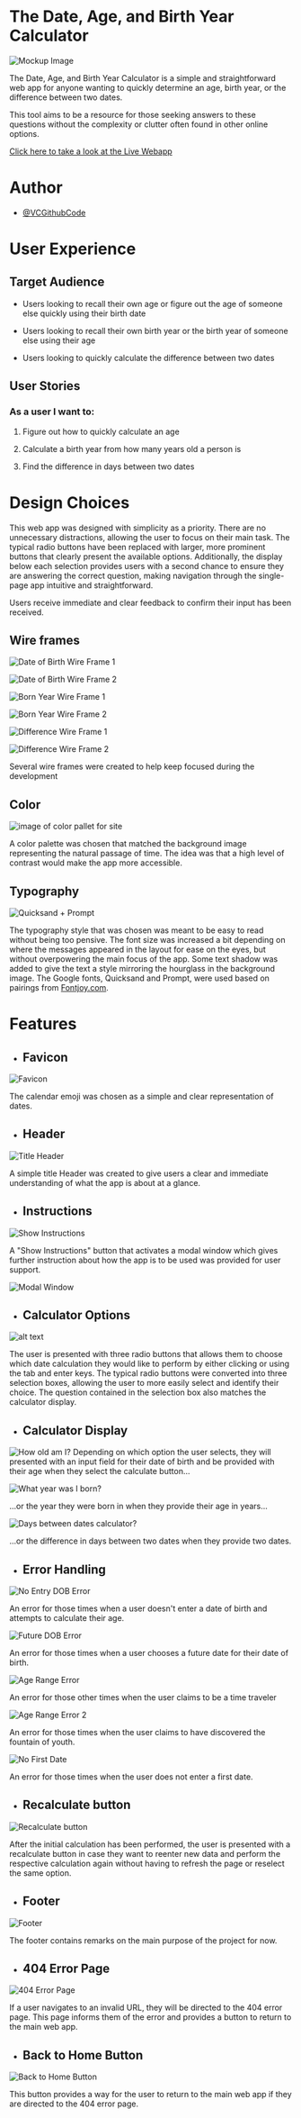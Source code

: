 # The Date, Age, and Birth Year Calculator

![Mockup Image](assets/images/dac-mockup.avif)

The Date, Age, and Birth Year Calculator is a simple and straightforward web app for anyone wanting to quickly determine an age, birth year, or the difference between two dates.

This tool aims to be a resource for those seeking answers to these questions without the complexity or clutter often found in other online options.

[Click here to take a look at the Live Webapp](https://vcgithubcode.github.io/portfolio-project-2/)


# Author

- [@VCGithubCode](https://www.github.com/VCGithubCode)

# User Experience

## Target Audience

- Users looking to recall their own age or figure out the age of someone else quickly using their birth date

- Users looking to recall their own birth year or the birth year of someone else using their age

- Users looking to quickly calculate the difference between two dates

## User Stories

### As a user I want to:

1. Figure out how to quickly calculate an age

2. Calculate a birth year from how many years old a person is

3. Find the difference in days between two dates

# Design Choices

This web app was designed with simplicity as a priority. There are no unnecessary distractions, allowing the user to focus on their main task. The typical radio buttons have been replaced with larger, more prominent buttons that clearly present the available options. Additionally, the display below each selection provides users with a second chance to ensure they are answering the correct question, making navigation through the single-page app intuitive and straightforward.

Users receive immediate and clear feedback to confirm their input has been received.

## Wire frames
![Date of Birth Wire Frame 1](assets/wireframes/dob-1.avif)

![Date of Birth Wire Frame 2](assets/wireframes/dob-2.avif)

![Born Year Wire Frame 1](assets/wireframes/born-1.avif)

![Born Year Wire Frame 2](assets/wireframes/born-2.avif)

![Difference Wire Frame 1](assets/wireframes/difference-1.avif)

![Difference Wire Frame 2](assets/wireframes/difference-2.avif)

Several wire frames were created to help keep focused during the development

## Color
![image of color pallet for site](assets/images/dac-palette.avif)

A color palette was chosen that matched the background image representing the natural passage of time.  The idea was that a high level of contrast would make the app more accessible.


## Typography
![Quicksand + Prompt](assets/images/font-pairings.avif)

The typography style that was chosen was meant to be easy to read without being too pensive.  The font size was increased a bit depending on where the messages appeared in the layout for ease on the eyes, but without overpowering the main focus of the app. Some text shadow was added to give the text a style mirroring the hourglass in the background image.  The Google fonts, Quicksand and Prompt, were used based on pairings from [Fontjoy.com](https://fontjoy.com/).

# Features

* ## Favicon
![Favicon](assets/favicon/apple-touch-icon.png)

The calendar emoji was chosen as a simple and clear representation of dates.

* ## Header

![Title Header](assets/images/dac-header.avif)

A simple title Header was created to give users a clear and immediate understanding of what the app is about at a glance.

* ## Instructions
![Show Instructions](assets/images/instruction-button.avif)


A "Show Instructions" button that activates a modal window which gives further instruction about how the app is to be used was provided for user support.

![Modal Window](assets/images/instruction-modal.avif)


* ## Calculator Options
![alt text](assets/images/calculator-choices.avif)

The user is presented with three radio buttons that allows them to choose which date calculation they would like to perform by either clicking or using the tab and enter keys.  The typical radio buttons were converted into three selection boxes, allowing the user to more easily select and identify their choice.  The question contained in the selection box also matches the calculator display.

* ## Calculator Display
![How old am I?](assets/images/dob-calc.avif)
Depending on which option the user selects, they will presented with an input field for their date of birth and be provided with their age when they select the calculate button...

![What year was I born?](assets/images/born-calc.avif)

...or the year they were born in when they provide their age in years...

![Days between dates calculator?](assets/images/difference-calc.avif)

...or the difference in days between two dates when they provide two dates.

* ## Error Handling

![No Entry DOB Error](assets/images/no-entrydob.avif)

An error for those times when a user doesn't enter a date of birth and attempts to calculate their age.

![Future DOB Error](assets/images/future-dob.avif)

An error for those times when a user chooses a future date for their date of birth.

![Age Range Error](assets/images/insane-number.avif)

An error for those other times when the user claims to be a time traveler


![Age Range Error 2](assets/images/youth-fountain.avif)

An error for those times when the user claims to have discovered the fountain of youth.

![No First Date](assets/images/nofirst-date.avif)

An error for those times when the user does not enter a first date.

* ## Recalculate button
![Recalculate button](assets/images/recalculate-button.avif)

After the initial calculation has been performed, the user is presented with a recalculate button in case they want to reenter new data and perform the respective calculation again without having to refresh the page or reselect the same option.

* ## Footer

![Footer](assets/images/dac-footer.avif)

The footer contains remarks on the main purpose of the project for now.

* ## 404 Error Page
![404 Error Page](assets/images/404-page.avif)

If a user navigates to an invalid URL, they will be directed to the 404 error page. This page informs them of the error and provides a button to return to the main web app.

* ## Back to Home Button
![Back to Home Button](assets/images/bth-button.avif)

This button provides a way for the user to return to the main web app if they are directed to the 404 error page.

